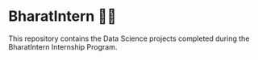 # BharatIntern 👨‍💻 
This repository contains the Data Science projects completed during the BharatIntern Internship Program.
